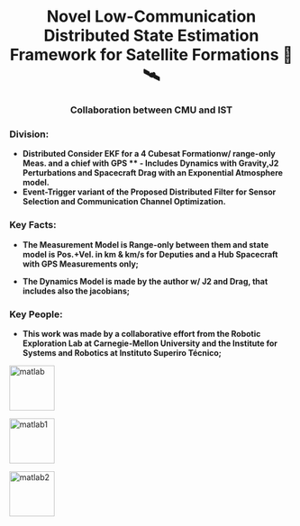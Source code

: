 
<h1 align="center">Novel Low-Communication Distributed State Estimation Framework for Satellite Formations 🔭🛰</h1>
<h3 align="center">Collaboration between CMU and IST</h3>


<h3 align="left">Division:</h3>

- **Distributed Consider EKF for a 4 Cubesat Formationw/ range-only Meas. and a chief with GPS ** - Includes Dynamics with Gravity,J2 Perturbations and Spacecraft Drag with an Exponential Atmosphere model.**
- **Event-Trigger variant of the Proposed Distributed Filter for Sensor Selection and Communication Channel Optimization.**


<p align="left">
</p>

<h3 align="left">Key Facts:</h3>


- **The Measurement Model is Range-only between them and state model is Pos.+Vel. in km & km/s for Deputies and a Hub Spacecraft with GPS Measurements only;**

- **The Dynamics Model is made by the author w/ J2 and Drag, that includes also the jacobians;**


<p align="left">
</p>


<h3 align="left">Key People:</h3>


- **This work was made by a collaborative effort from the Robotic Exploration Lab at Carnegie-Mellon University and the Institute for Systems and Robotics at Instituto Superiro Técnico;**



<p align="left">
</p>



<p align="left"> <a href="http://roboticexplorationlab.org" target="_blank" rel="noreferrer"> <img src="http://roboticexplorationlab.org/img/logo@2x.png" alt="matlab" width="80" height="80"/> </a> </p>

<p align="left"> <a href="https://www.cmu.edu" target="_blank" rel="noreferrer"> <img src="https://www.cmu.edu/brand/brand-guidelines/images/wordmarksquare-red-600x600.png" alt="matlab1" width="80" height="80"/> </a> </p>

<p align="left"> <a href="https://tecnico.ulisboa.pt/en/" target="_blank" rel="noreferrer"> <img src="https://upload.wikimedia.org/wikipedia/pt/e/ed/IST_Logo.png" alt="matlab2" width="80" height="80"/> </a> </p>
